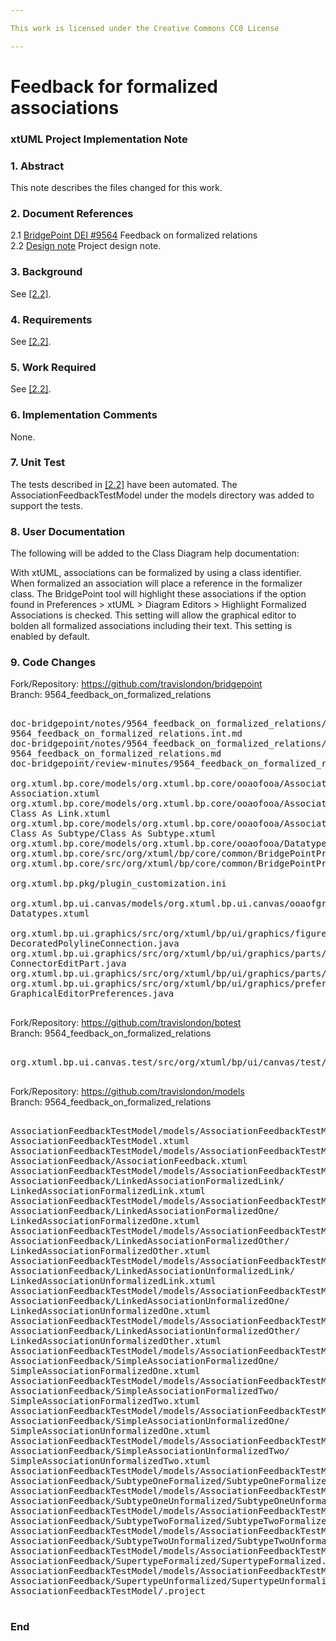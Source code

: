```yaml
---

This work is licensed under the Creative Commons CC0 License

---
```


# Feedback for formalized associations  
### xtUML Project Implementation Note

### 1. Abstract

This note describes the files changed for this work.

### 2. Document References 
<a id="2.1"></a>2.1 [BridgePoint DEI #9564](https://support.onefact.net/issues/9564) Feedback on formalized relations  
<a id="2.2"></a>2.2 [Design note](https://github.com/travislondon/bridgepoint/blob/9564_feedback_on_formalized_relations/doc-bridgepoint/notes/9564_feedback_on_formalized_relations/9564_feedback_on_formalized_relations.md) Project design note.  

### 3. Background

See [[2.2]](#2.2).  

### 4. Requirements

See [[2.2]](#2.2).  

### 5. Work Required

See [[2.2]](#2.2).  

### 6. Implementation Comments

None.  

### 7. Unit Test

The tests described in [[2.2]](#2.2) have been automated.  The AssociationFeedbackTestModel under the models directory was added to support the tests.  

### 8. User Documentation
The following will be added to the Class Diagram help documentation:  

With xtUML, associations can be formalized by using a class identifier.  When formalized an association will place a reference in the formalizer class.  The BridgePoint tool will highlight these associations if the option found in Preferences > xtUML > Diagram Editors > Highlight Formalized Associations is checked.  This setting will allow the graphical editor to bolden all formalized associations including their text.  This setting is enabled by default.  

### 9. Code Changes

Fork/Repository: https://github.com/travislondon/bridgepoint  
Branch: 9564_feedback_on_formalized_relations  

<pre>

doc-bridgepoint/notes/9564_feedback_on_formalized_relations/
9564_feedback_on_formalized_relations.int.md
doc-bridgepoint/notes/9564_feedback_on_formalized_relations/
9564_feedback_on_formalized_relations.md
doc-bridgepoint/review-minutes/9564_feedback_on_formalized_relations_ant.rvm.md

org.xtuml.bp.core/models/org.xtuml.bp.core/ooaofooa/Association/Association/
Association.xtuml
org.xtuml.bp.core/models/org.xtuml.bp.core/ooaofooa/Association/Class As Link/
Class As Link.xtuml
org.xtuml.bp.core/models/org.xtuml.bp.core/ooaofooa/Association/
Class As Subtype/Class As Subtype.xtuml
org.xtuml.bp.core/models/org.xtuml.bp.core/ooaofooa/Datatypes/Datatypes.xtuml
org.xtuml.bp.core/src/org/xtuml/bp/core/common/BridgePointPreferencesModel.java
org.xtuml.bp.core/src/org/xtuml/bp/core/common/BridgePointPreferencesStore.java

org.xtuml.bp.pkg/plugin_customization.ini

org.xtuml.bp.ui.canvas/models/org.xtuml.bp.ui.canvas/ooaofgraphics/Datatypes/
Datatypes.xtuml

org.xtuml.bp.ui.graphics/src/org/xtuml/bp/ui/graphics/figures/
DecoratedPolylineConnection.java
org.xtuml.bp.ui.graphics/src/org/xtuml/bp/ui/graphics/parts/
ConnectorEditPart.java
org.xtuml.bp.ui.graphics/src/org/xtuml/bp/ui/graphics/parts/TextEditPart.java
org.xtuml.bp.ui.graphics/src/org/xtuml/bp/ui/graphics/preferences/
GraphicalEditorPreferences.java

</pre>  

Fork/Repository: https://github.com/travislondon/bptest  
Branch: 9564_feedback_on_formalized_relations  

<pre>

org.xtuml.bp.ui.canvas.test/src/org/xtuml/bp/ui/canvas/test/SymbolTest.java

</pre>

Fork/Repository: https://github.com/travislondon/models  
Branch: 9564_feedback_on_formalized_relations  

<pre>

AssociationFeedbackTestModel/models/AssociationFeedbackTestModel/
AssociationFeedbackTestModel.xtuml
AssociationFeedbackTestModel/models/AssociationFeedbackTestModel/
AssociationFeedback/AssociationFeedback.xtuml
AssociationFeedbackTestModel/models/AssociationFeedbackTestModel/
AssociationFeedback/LinkedAssociationFormalizedLink/
LinkedAssociationFormalizedLink.xtuml
AssociationFeedbackTestModel/models/AssociationFeedbackTestModel/
AssociationFeedback/LinkedAssociationFormalizedOne/
LinkedAssociationFormalizedOne.xtuml
AssociationFeedbackTestModel/models/AssociationFeedbackTestModel/
AssociationFeedback/LinkedAssociationFormalizedOther/
LinkedAssociationFormalizedOther.xtuml
AssociationFeedbackTestModel/models/AssociationFeedbackTestModel/
AssociationFeedback/LinkedAssociationUnformalizedLink/
LinkedAssociationUnformalizedLink.xtuml
AssociationFeedbackTestModel/models/AssociationFeedbackTestModel/
AssociationFeedback/LinkedAssociationUnformalizedOne/
LinkedAssociationUnformalizedOne.xtuml
AssociationFeedbackTestModel/models/AssociationFeedbackTestModel/
AssociationFeedback/LinkedAssociationUnformalizedOther/
LinkedAssociationUnformalizedOther.xtuml
AssociationFeedbackTestModel/models/AssociationFeedbackTestModel/
AssociationFeedback/SimpleAssociationFormalizedOne/
SimpleAssociationFormalizedOne.xtuml
AssociationFeedbackTestModel/models/AssociationFeedbackTestModel/
AssociationFeedback/SimpleAssociationFormalizedTwo/
SimpleAssociationFormalizedTwo.xtuml
AssociationFeedbackTestModel/models/AssociationFeedbackTestModel/
AssociationFeedback/SimpleAssociationUnformalizedOne/
SimpleAssociationUnformalizedOne.xtuml
AssociationFeedbackTestModel/models/AssociationFeedbackTestModel/
AssociationFeedback/SimpleAssociationUnformalizedTwo/
SimpleAssociationUnformalizedTwo.xtuml
AssociationFeedbackTestModel/models/AssociationFeedbackTestModel/
AssociationFeedback/SubtypeOneFormalized/SubtypeOneFormalized.xtuml
AssociationFeedbackTestModel/models/AssociationFeedbackTestModel/
AssociationFeedback/SubtypeOneUnformalized/SubtypeOneUnformalized.xtuml
AssociationFeedbackTestModel/models/AssociationFeedbackTestModel/
AssociationFeedback/SubtypeTwoFormalized/SubtypeTwoFormalized.xtuml
AssociationFeedbackTestModel/models/AssociationFeedbackTestModel/
AssociationFeedback/SubtypeTwoUnformalized/SubtypeTwoUnformalized.xtuml
AssociationFeedbackTestModel/models/AssociationFeedbackTestModel/
AssociationFeedback/SupertypeFormalized/SupertypeFormalized.xtuml
AssociationFeedbackTestModel/models/AssociationFeedbackTestModel/
AssociationFeedback/SupertypeUnformalized/SupertypeUnformalized.xtuml
AssociationFeedbackTestModel/.project

</pre>


### End

